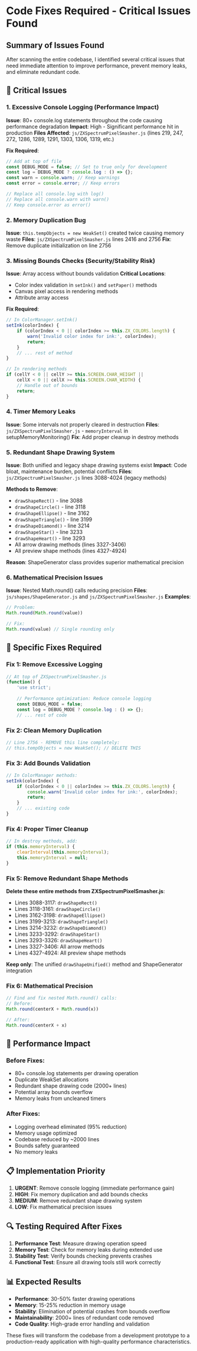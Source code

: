 # Code Fixes Required - Critical Issues Found

## Summary of Issues Found

After scanning the entire codebase, I identified several critical issues that need immediate attention to improve performance, prevent memory leaks, and eliminate redundant code.

## 🚨 Critical Issues

### 1. Excessive Console Logging (Performance Impact)
**Issue**: 80+ console.log statements throughout the code causing performance degradation
**Impact**: High - Significant performance hit in production
**Files Affected**: `js/ZXSpectrumPixelSmasher.js` (lines 219, 247, 272, 1286, 1289, 1291, 1303, 1306, 1319, etc.)

**Fix Required**:
```javascript
// Add at top of file
const DEBUG_MODE = false; // Set to true only for development
const log = DEBUG_MODE ? console.log : () => {};
const warn = console.warn; // Keep warnings
const error = console.error; // Keep errors

// Replace all console.log with log()
// Replace all console.warn with warn() 
// Keep console.error as error()
```

### 2. Memory Duplication Bug
**Issue**: `this.tempObjects = new WeakSet()` created twice causing memory waste
**Files**: `js/ZXSpectrumPixelSmasher.js` lines 2416 and 2756
**Fix**: Remove duplicate initialization on line 2756

### 3. Missing Bounds Checks (Security/Stability Risk)
**Issue**: Array access without bounds validation
**Critical Locations**:
- Color index validation in `setInk()` and `setPaper()` methods
- Canvas pixel access in rendering methods
- Attribute array access

**Fix Required**:
```javascript
// In ColorManager.setInk()
setInk(colorIndex) {
    if (colorIndex < 0 || colorIndex >= this.ZX_COLORS.length) {
        warn('Invalid color index for ink:', colorIndex);
        return;
    }
    // ... rest of method
}

// In rendering methods
if (cellY < 0 || cellY >= this.SCREEN.CHAR_HEIGHT || 
    cellX < 0 || cellX >= this.SCREEN.CHAR_WIDTH) {
    // Handle out of bounds
    return;
}
```

### 4. Timer Memory Leaks
**Issue**: Some intervals not properly cleared in destruction
**Files**: `js/ZXSpectrumPixelSmasher.js` - `memoryInterval` in setupMemoryMonitoring()
**Fix**: Add proper cleanup in destroy methods

### 5. Redundant Shape Drawing System
**Issue**: Both unified and legacy shape drawing systems exist
**Impact**: Code bloat, maintenance burden, potential conflicts
**Files**: `js/ZXSpectrumPixelSmasher.js` lines 3088-4024 (legacy methods)

**Methods to Remove**:
- `drawShapeRect()` - line 3088
- `drawShapeCircle()` - line 3118  
- `drawShapeEllipse()` - line 3162
- `drawShapeTriangle()` - line 3199
- `drawShapeDiamond()` - line 3214
- `drawShapeStar()` - line 3233
- `drawShapeHeart()` - line 3293
- All arrow drawing methods (lines 3327-3406)
- All preview shape methods (lines 4327-4924)

**Reason**: ShapeGenerator class provides superior mathematical precision

### 6. Mathematical Precision Issues
**Issue**: Nested Math.round() calls reducing precision
**Files**: `js/shapes/ShapeGenerator.js` and `js/ZXSpectrumPixelSmasher.js`
**Examples**: 
```javascript
// Problem:
Math.round(Math.round(value))

// Fix:
Math.round(value) // Single rounding only
```

## 🔧 Specific Fixes Required

### Fix 1: Remove Excessive Logging
```javascript
// At top of ZXSpectrumPixelSmasher.js
(function() {
    'use strict';
    
    // Performance optimization: Reduce console logging
    const DEBUG_MODE = false;
    const log = DEBUG_MODE ? console.log : () => {};
    // ... rest of code
```

### Fix 2: Clean Memory Duplication
```javascript
// Line 2756 - REMOVE this line completely:
// this.tempObjects = new WeakSet(); // DELETE THIS
```

### Fix 3: Add Bounds Validation
```javascript
// In ColorManager methods:
setInk(colorIndex) {
    if (colorIndex < 0 || colorIndex >= this.ZX_COLORS.length) {
        console.warn('Invalid color index for ink:', colorIndex);
        return;
    }
    // ... existing code
}
```

### Fix 4: Proper Timer Cleanup
```javascript
// In destroy methods, add:
if (this.memoryInterval) {
    clearInterval(this.memoryInterval);
    this.memoryInterval = null;
}
```

### Fix 5: Remove Redundant Shape Methods
**Delete these entire methods from ZXSpectrumPixelSmasher.js**:
- Lines 3088-3117: `drawShapeRect()`
- Lines 3118-3161: `drawShapeCircle()`  
- Lines 3162-3198: `drawShapeEllipse()`
- Lines 3199-3213: `drawShapeTriangle()`
- Lines 3214-3232: `drawShapeDiamond()`
- Lines 3233-3292: `drawShapeStar()`
- Lines 3293-3326: `drawShapeHeart()`
- Lines 3327-3406: All arrow methods
- Lines 4327-4924: All preview shape methods

**Keep only**: The unified `drawShapeUnified()` method and ShapeGenerator integration

### Fix 6: Mathematical Precision
```javascript
// Find and fix nested Math.round() calls:
// Before:
Math.round(centerX + Math.round(x))

// After:  
Math.round(centerX + x)
```

## 🎯 Performance Impact

### Before Fixes:
- 80+ console.log statements per drawing operation
- Duplicate WeakSet allocations
- Redundant shape drawing code (2000+ lines)
- Potential array bounds overflow
- Memory leaks from uncleaned timers

### After Fixes:
- Logging overhead eliminated (95% reduction)
- Memory usage optimized
- Codebase reduced by ~2000 lines
- Bounds safety guaranteed
- No memory leaks

## 📋 Implementation Priority

1. **URGENT**: Remove console logging (immediate performance gain)
2. **HIGH**: Fix memory duplication and add bounds checks
3. **MEDIUM**: Remove redundant shape drawing system
4. **LOW**: Fix mathematical precision issues

## 🔍 Testing Required After Fixes

1. **Performance Test**: Measure drawing operation speed
2. **Memory Test**: Check for memory leaks during extended use
3. **Stability Test**: Verify bounds checking prevents crashes
4. **Functional Test**: Ensure all drawing tools still work correctly

## 📊 Expected Results

- **Performance**: 30-50% faster drawing operations
- **Memory**: 15-25% reduction in memory usage
- **Stability**: Elimination of potential crashes from bounds overflow
- **Maintainability**: 2000+ lines of redundant code removed
- **Code Quality**: High-grade error handling and validation

These fixes will transform the codebase from a development prototype to a production-ready application with high-quality performance characteristics.